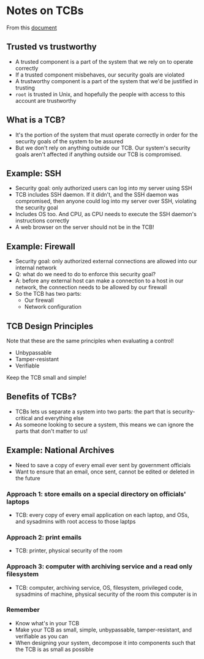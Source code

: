 # Notes on TCBs

From this [document](https://inst.eecs.berkeley.edu/~cs161/fa16/notes/1.27.patterns.pdf)

## Trusted vs trustworthy

- A trusted component is a part of the system that we rely on to operate correctly
- If a trusted component misbehaves, our security goals are violated
- A trustworthy component is a part of the system that we'd be justified in trusting
- `root` is trusted in Unix, and hopefully the people with access to this account are trustworthy

## What is a TCB?

- It's the portion of the system that must operate correctly in order for the security goals of the system to be assured
- But we don't rely on anything outside our TCB. Our system's security goals aren't affected if anything outside our TCB is compromised.

## Example: SSH
- Security goal: only authorized users can log into my server using SSH
- TCB includes SSH daemon. If it didn't, and the SSH daemon was compromised, then anyone could log into my server over SSH, violating the security goal
- Includes OS too. And CPU, as CPU needs to execute the SSH daemon's instructions correctly
- A web browser on the server should not be in the TCB!

## Example: Firewall
- Security goal: only authorized external connections are allowed into our internal network
- Q: what do we need to do to enforce this security goal?
- A: before any external host can make a connection to a host in our network, the connection needs to be allowed by our firewall
- So the TCB has two parts:
    - Our firewall
    - Network configuration

## TCB Design Principles
Note that these are the same principles when evaluating a control!

- Unbypassable
- Tamper-resistant
- Verifiable

Keep the TCB small and simple!

## Benefits of TCBs?

- TCBs lets us separate a system into two parts: the part that is security-critical and everything else
- As someone looking to secure a system, this means we can ignore the parts that don't matter to us!

## Example: National Archives

- Need to save a copy of every email ever sent by government officials
- Want to ensure that an email, once sent, cannot be edited or deleted in the future

### Approach 1: store emails on a special directory on officials' laptops

- TCB: every copy of every email application on each laptop, and OSs, and sysadmins with root access to those laptps

### Approach 2: print emails

- TCB: printer, physical security of the room

### Approach 3: computer with archiving service and a read only filesystem

- TCB: computer, archiving service, OS, filesystem, privileged code, sysadmins of machine, physical security of the room this computer is in

### Remember

- Know what's in your TCB
- Make your TCB as small, simple, unbypassable, tamper-resistant, and verifiable as you can
- When designing your system, decompose it into components such that the TCB is as small as possible